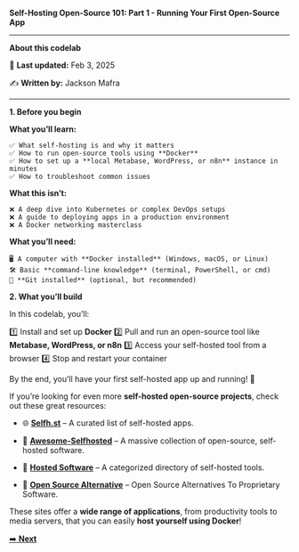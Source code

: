**Self-Hosting Open-Source 101: Part 1 - Running Your First Open-Source App**

---
**About this codelab**

📅 **Last updated:** Feb 3, 2025

✍️ **Written by:** Jackson Mafra

---

**1. Before you begin**


**What you’ll learn:**

	✅ What self-hosting is and why it matters
	✅ How to run open-source tools using **Docker**
	✅ How to set up a **local Metabase, WordPress, or n8n** instance in minutes
	✅ How to troubleshoot common issues

**What this isn’t:**

	❌ A deep dive into Kubernetes or complex DevOps setups
	❌ A guide to deploying apps in a production environment
	❌ A Docker networking masterclass

**What you’ll need:**

	🖥 A computer with **Docker installed** (Windows, macOS, or Linux)
	🛠 Basic **command-line knowledge** (terminal, PowerShell, or cmd)
	📂 **Git installed** (optional, but recommended)

**2. What you’ll build**

In this codelab, you’ll:

1️⃣ Install and set up **Docker**
2️⃣ Pull and run an open-source tool like **Metabase, WordPress, or n8n**
3️⃣ Access your self-hosted tool from a browser
4️⃣ Stop and restart your container

By the end, you’ll have your first self-hosted app up and running! 🚀


If you’re looking for even more **self-hosted open-source projects**, check out these great resources:

 - 🌐 [**Selfh.st**](https://selfh.st/apps/) – A curated list of self-hosted apps.

 -  🚀 [**Awesome-Selfhosted**](https://awesome-selfhosted.net/) – A massive collection of open-source, self-hosted software.

- 🔧 [**Hosted Software**](https://hostedsoftware.org/) – A categorized directory of self-hosted tools.

- 🔧 [**Open Source Alternative**](https://www.opensourcealternative.to/) – Open Source Alternatives To Proprietary Software.


These sites offer a **wide range of applications**, from productivity tools to media servers, that you can easily **host yourself using Docker**!

[➡️ **Next**](step-02.md)